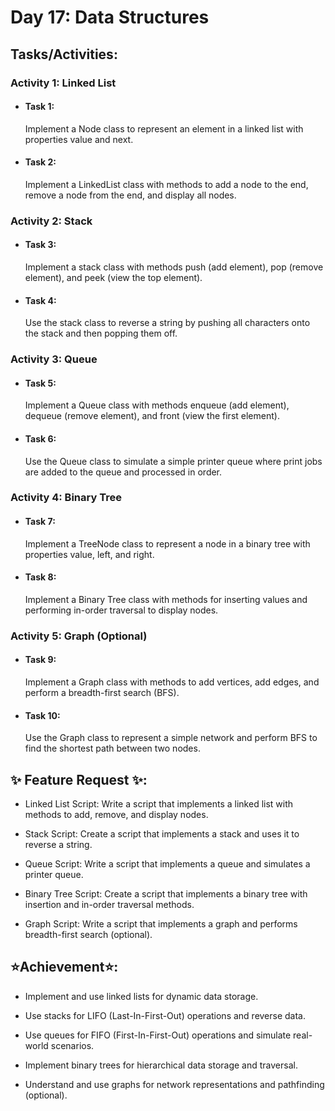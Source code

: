 # Day 17: Data Structures

## Tasks/Activities:

### Activity 1: Linked List

- #### Task 1:

  Implement a Node class to represent an element in a linked list with properties value and next.

- #### Task 2:
  Implement a LinkedList class with methods to add a node to the end, remove a node from the end, and display all nodes.

### Activity 2: Stack

- #### Task 3:

  Implement a stack class with methods push (add element), pop (remove element), and peek (view the top element).

- #### Task 4:
  Use the stack class to reverse a string by pushing all characters onto the stack and then popping them off.

### Activity 3: Queue

- #### Task 5:

  Implement a Queue class with methods enqueue (add element), dequeue (remove element), and front (view the first element).

- #### Task 6:
  Use the Queue class to simulate a simple printer queue where print jobs are added to the queue and processed in order.

### Activity 4: Binary Tree

- #### Task 7:

  Implement a TreeNode class to represent a node in a binary tree with properties value, left, and right.

- #### Task 8:
  Implement a Binary Tree class with methods for inserting values and performing in-order traversal to display nodes.

### Activity 5: Graph (Optional)

- #### Task 9:

  Implement a Graph class with methods to add vertices, add edges, and perform a breadth-first search (BFS).

- #### Task 10:
  Use the Graph class to represent a simple network and perform BFS to find the shortest path between two nodes.

## ✨ Feature Request ✨:

- Linked List Script: Write a script that implements a linked list with methods to add, remove, and display nodes.

- Stack Script: Create a script that implements a stack and uses it to reverse a string.

- Queue Script: Write a script that implements a queue and simulates a printer queue.

- Binary Tree Script: Create a script that implements a binary tree with insertion and in-order traversal methods.

- Graph Script: Write a script that implements a graph and performs breadth-first search (optional).

## ⭐Achievement⭐:

- Implement and use linked lists for dynamic data storage.

- Use stacks for LIFO (Last-In-First-Out) operations and reverse data.

- Use queues for FIFO (First-In-First-Out) operations and simulate real-world scenarios.

- Implement binary trees for hierarchical data storage and traversal.

- Understand and use graphs for network representations and pathfinding (optional).
